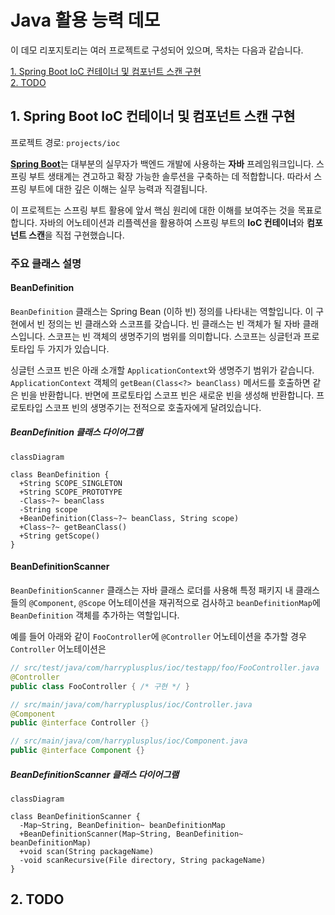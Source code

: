 # Java 활용 능력 데모

이 데모 리포지토리는 여러 프로젝트로 구성되어 있으며, 목차는 다음과 같습니다.

[1. Spring Boot IoC 컨테이너 및 컴포넌트 스캔 구현](#1-spring-boot-ioc-컨테이너-및-컴포넌트-스캔-구현)  
[2. TODO](#2-todo)

## 1. Spring Boot IoC 컨테이너 및 컴포넌트 스캔 구현

프로젝트 경로: `projects/ioc`

[**Spring Boot**](https://spring.io/projects/spring-boot)는 대부분의 실무자가 백엔드 개발에 사용하는 **자바** 프레임워크입니다.
스프링 부트 생태계는 견고하고 확장 가능한 솔루션을 구축하는 데 적합합니다.
따라서 스프링 부트에 대한 깊은 이해는 실무 능력과 직결됩니다.

이 프로젝트는 스프링 부트 활용에 앞서 핵심 원리에 대한 이해를 보여주는 것을 목표로 합니다.
자바의 어노테이션과 리플렉션을 활용하여 스프링 부트의 **IoC 컨테이너**와 **컴포넌트 스캔**을 직접 구현했습니다.

### 주요 클래스 설명

#### BeanDefinition

`BeanDefinition` 클래스는 Spring Bean (이하 빈) 정의를 나타내는 역할입니다. 이 구현에서 빈 정의는 빈 클래스와 스코프를 갖습니다. 빈 클래스는 빈 객체가 될 자바 클래스입니다. 스코프는 빈 객체의 생명주기의 범위를 의미합니다. 스코프는
싱글턴과 프로토타입 두 가지가 있습니다.

싱글턴 스코프 빈은 아래 소개할 `ApplicationContext`와 생명주기 범위가 같습니다. `ApplicationContext` 객체의 `getBean(Class<?> beanClass)` 메서드를 호출하면 같은 빈을 반환합니다. 반면에 프로토타입 스코프 빈은 새로운 빈을 생성해 반환합니다. 프로토타입 스코프 빈의 생명주기는 전적으로 호출자에게 달려있습니다.

##### BeanDefinition 클래스 다이어그램

```mermaid
classDiagram

class BeanDefinition {
  +String SCOPE_SINGLETON
  +String SCOPE_PROTOTYPE
  -Class~?~ beanClass
  -String scope
  +BeanDefinition(Class~?~ beanClass, String scope)
  +Class~?~ getBeanClass()
  +String getScope()
}
```

#### BeanDefinitionScanner

`BeanDefinitionScanner` 클래스는 자바 클래스 로더를 사용해 특정 패키지 내 클래스들의 `@Component`, `@Scope` 어노테이션을 재귀적으로 검사하고 `beanDefinitionMap`에 `BeanDefinition` 객체를 추가하는 역할입니다.

예를 들어 아래와 같이 `FooController`에 `@Controller` 어노테이션을 추가할 경우 `Controller` 어노테이션은

```java
// src/test/java/com/harryplusplus/ioc/testapp/foo/FooController.java
@Controller
public class FooController { /* 구현 */ }

// src/main/java/com/harryplusplus/ioc/Controller.java
@Component
public @interface Controller {}

// src/main/java/com/harryplusplus/ioc/Component.java
public @interface Component {}
```

##### BeanDefinitionScanner 클래스 다이어그램

```mermaid
classDiagram

class BeanDefinitionScanner {
  -Map~String, BeanDefinition~ beanDefinitionMap
  +BeanDefinitionScanner(Map~String, BeanDefinition~ beanDefinitionMap)
  +void scan(String packageName)
  -void scanRecursive(File directory, String packageName)
}
```

## 2. TODO

